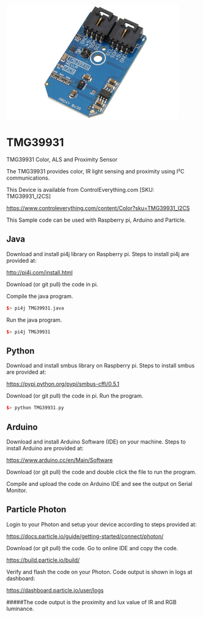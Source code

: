 [![TMG39931](TMG39931_I2CS.png)](https://www.controleverything.com/content/Color?sku=TMG39931_I2CS)
# TMG39931
TMG39931 Color, ALS and Proximity Sensor

The TMG39931 provides color, IR light sensing and proximity using I²C communications.

This Device is available from ControlEverything.com [SKU: TMG39931_I2CS]

https://www.controleverything.com/content/Color?sku=TMG39931_I2CS

This Sample code can be used with Raspberry pi, Arduino and Particle.

## Java
Download and install pi4j library on Raspberry pi. Steps to install pi4j are provided at:

http://pi4j.com/install.html

Download (or git pull) the code in pi.

Compile the java program.
```cpp
$> pi4j TMG39931.java
```

Run the java program.
```cpp
$> pi4j TMG39931
```

## Python
Download and install smbus library on Raspberry pi. Steps to install smbus are provided at:

https://pypi.python.org/pypi/smbus-cffi/0.5.1

Download (or git pull) the code in pi. Run the program.

```cpp
$> python TMG39931.py
```

## Arduino
Download and install Arduino Software (IDE) on your machine. Steps to install Arduino are provided at:

https://www.arduino.cc/en/Main/Software

Download (or git pull) the code and double click the file to run the program.

Compile and upload the code on Arduino IDE and see the output on Serial Monitor.


## Particle Photon

Login to your Photon and setup your device according to steps provided at:

https://docs.particle.io/guide/getting-started/connect/photon/

Download (or git pull) the code. Go to online IDE and copy the code.

https://build.particle.io/build/

Verify and flash the code on your Photon. Code output is shown in logs at dashboard:

https://dashboard.particle.io/user/logs

#####The code output is the proximity and lux value of IR and RGB luminance.
